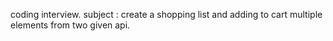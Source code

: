 coding interview.
subject : create a shopping list and adding to cart multiple elements from two given api.
